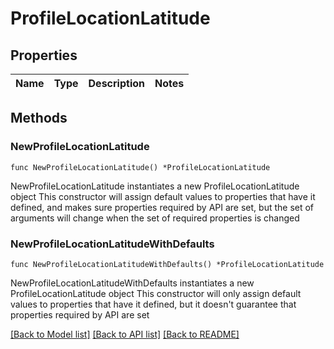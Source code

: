 # ProfileLocationLatitude

## Properties

Name | Type | Description | Notes
------------ | ------------- | ------------- | -------------

## Methods

### NewProfileLocationLatitude

`func NewProfileLocationLatitude() *ProfileLocationLatitude`

NewProfileLocationLatitude instantiates a new ProfileLocationLatitude object
This constructor will assign default values to properties that have it defined,
and makes sure properties required by API are set, but the set of arguments
will change when the set of required properties is changed

### NewProfileLocationLatitudeWithDefaults

`func NewProfileLocationLatitudeWithDefaults() *ProfileLocationLatitude`

NewProfileLocationLatitudeWithDefaults instantiates a new ProfileLocationLatitude object
This constructor will only assign default values to properties that have it defined,
but it doesn't guarantee that properties required by API are set


[[Back to Model list]](../README.md#documentation-for-models) [[Back to API list]](../README.md#documentation-for-api-endpoints) [[Back to README]](../README.md)


